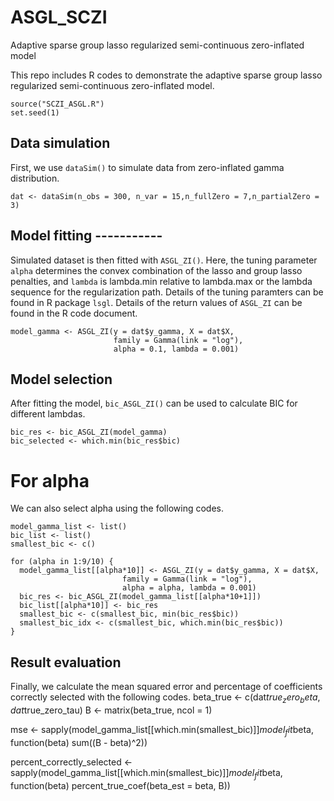 # ASGL_SCZI
Adaptive sparse group lasso regularized semi-continuous zero-inflated model

This repo includes R codes to demonstrate the adaptive sparse group lasso regularized semi-continuous zero-inflated model. 

```
source("SCZI_ASGL.R")
set.seed(1)
```

## Data simulation

First, we use `dataSim()` to simulate data from zero-inflated gamma distribution.
```
dat <- dataSim(n_obs = 300, n_var = 15,n_fullZero = 7,n_partialZero = 3)
```

## Model fitting -----------

Simulated dataset is then fitted with `ASGL_ZI()`. Here, the tuning parameter `alpha` determines the convex combination of the lasso and group lasso penalties, and `lambda` is lambda.min relative to lambda.max or the lambda sequence for the regularization path. Details of the tuning paramters can be found in R package `lsgl`. Details of the return values of `ASGL_ZI` can be found in the R code document.
```
model_gamma <- ASGL_ZI(y = dat$y_gamma, X = dat$X, 
                       family = Gamma(link = "log"), 
                       alpha = 0.1, lambda = 0.001)
```

## Model selection

After fitting the model, `bic_ASGL_ZI()` can be used to calculate BIC for different lambdas.

```
bic_res <- bic_ASGL_ZI(model_gamma)
bic_selected <- which.min(bic_res$bic)
```

# For alpha

We can also select alpha using the following codes.

```
model_gamma_list <- list()
bic_list <- list()
smallest_bic <- c()

for (alpha in 1:9/10) {
  model_gamma_list[[alpha*10]] <- ASGL_ZI(y = dat$y_gamma, X = dat$X, 
                         family = Gamma(link = "log"), 
                         alpha = alpha, lambda = 0.001)
  bic_res <- bic_ASGL_ZI(model_gamma_list[[alpha*10+1]])
  bic_list[[alpha*10]] <- bic_res
  smallest_bic <- c(smallest_bic, min(bic_res$bic))
  smallest_bic_idx <- c(smallest_bic, which.min(bic_res$bic))
}
```

## Result evaluation
Finally, we calculate the mean squared error and percentage of coefficients correctly selected with the following codes.
beta_true <- c(dat$true_zero_beta, dat$true_zero_tau)
B <- matrix(beta_true, ncol = 1)

mse <- sapply(model_gamma_list[[which.min(smallest_bic)]]$model_fit$beta, 
              function(beta) sum((B - beta)^2))


percent_correctly_selected <- sapply(model_gamma_list[[which.min(smallest_bic)]]$model_fit$beta, 
                                     function(beta) percent_true_coef(beta_est = beta,  B))
